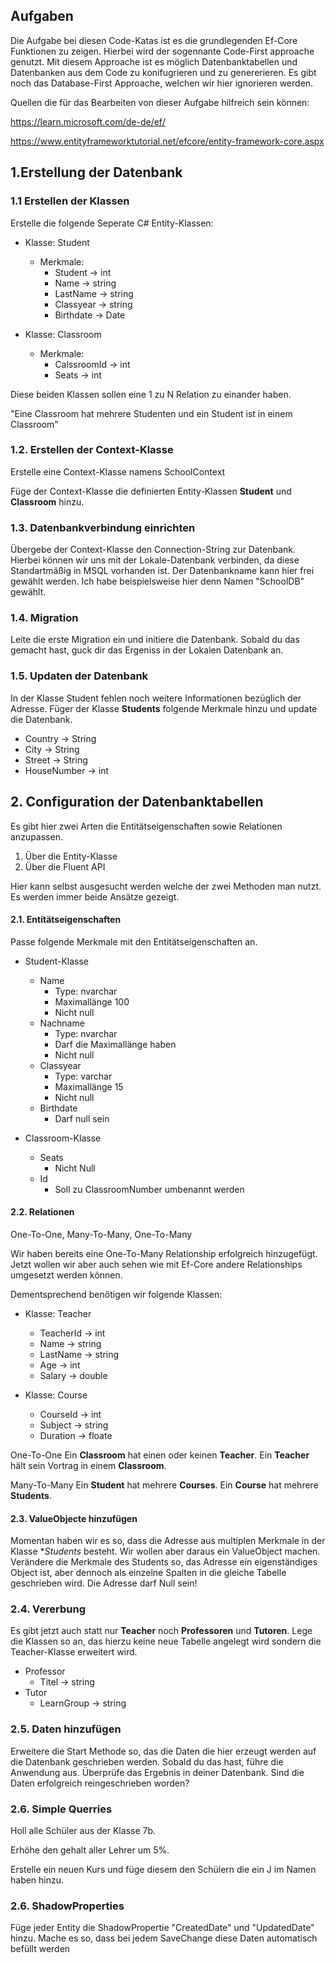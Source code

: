 ﻿
## Aufgaben
Die Aufgabe bei diesen Code-Katas ist es die grundlegenden Ef-Core Funktionen zu zeigen. Hierbei wird der sogennante Code-First approache genutzt. 
Mit diesem Approache ist es möglich Datenbanktabellen und Datenbanken aus dem Code zu konifugrieren und zu genererieren.
Es gibt noch das Database-First Approache, welchen wir hier ignorieren werden.

Quellen die für das Bearbeiten von dieser Aufgabe hilfreich sein können:

https://learn.microsoft.com/de-de/ef/

https://www.entityframeworktutorial.net/efcore/entity-framework-core.aspx

## 1.Erstellung der Datenbank
### 1.1 Erstellen der Klassen
Erstelle die folgende Seperate C# Entity-Klassen:

* Klasse: Student 
	* Merkmale:
		- Student -> int
		- Name -> string
		- LastName -> string
		- Classyear -> string
		- Birthdate -> Date

* Klasse: Classroom
	* Merkmale:
		- CalssroomId -> int
		- Seats -> int
		
Diese beiden Klassen sollen eine 1 zu N Relation zu einander haben. 

"Eine Classroom hat mehrere Studenten und ein Student ist in einem Classroom" 

### 1.2. Erstellen der Context-Klasse

Erstelle eine Context-Klasse namens SchoolContext 

Füge der Context-Klasse die definierten Entity-Klassen **Student** und **Classroom** hinzu.

### 1.3. Datenbankverbindung einrichten

Übergebe der Context-Klasse den Connection-String zur Datenbank. Hierbei können wir uns mit der Lokale-Datenbank verbinden, da diese Standartmäßig in MSQL vorhanden ist.
Der Datenbankname kann hier frei gewählt werden. Ich habe beispielsweise hier denn Namen "SchoolDB" gewählt.

### 1.4. Migration

Leite die erste Migration ein und initiere die Datenbank.
Sobald du das gemacht hast, guck dir das Ergeniss in der Lokalen Datenbank an.

### 1.5. Updaten der Datenbank

In der Klasse Student fehlen noch weitere Informationen bezüglich der Adresse.
Füger der Klasse **Students** folgende Merkmale hinzu und update die Datenbank.

* Country -> String
* City -> String
* Street -> String
* HouseNumber -> int


## 2. Configuration der Datenbanktabellen
Es gibt hier zwei Arten die Entitätseigenschaften sowie Relationen anzupassen.

1. Über die Entity-Klasse
2. Über die Fluent API

Hier kann selbst ausgesucht werden welche der zwei Methoden man nutzt. Es werden immer beide Ansätze gezeigt.

#### 2.1. Entitätseigenschaften
Passe folgende Merkmale mit den Entitätseigenschaften an.

* Student-Klasse
	* Name
		* Type: nvarchar 
		* Maximallänge 100
		* Nicht null
	* Nachname
		* Type: nvarchar 
		* Darf die Maximallänge haben
		* Nicht null
	* Classyear
		* Type: varchar 
		* Maximallänge 15
		* Nicht null
	* Birthdate
		* Darf null sein 

* Classroom-Klasse
	* Seats
		* Nicht Null
	* Id
		* Soll zu ClassroomNumber umbenannt werden

#### 2.2. Relationen
One-To-One, Many-To-Many, One-To-Many

Wir haben bereits eine One-To-Many Relationship erfolgreich hinzugefügt. 
Jetzt wollen wir aber auch sehen wie mit Ef-Core andere Relationships umgesetzt werden können.

Dementsprechend benötigen wir folgende Klassen:

* Klasse: Teacher
	* TeacherId -> int
	* Name -> string
	* LastName -> string
	* Age -> int
	* Salary -> double
	
* Klasse: Course
	* CourseId -> int
	* Subject -> string
	* Duration -> floate

One-To-One
Ein **Classroom** hat einen oder keinen **Teacher**. Ein **Teacher** hält sein Vortrag in einem **Classroom**.

Many-To-Many
Ein **Student** hat mehrere **Courses**. Ein **Course** hat mehrere **Students**.
	
#### 2.3. ValueObjecte hinzufügen

Momentan haben wir es so, dass die Adresse aus multiplen Merkmale in der Klasse **Students* besteht.
Wir wollen aber daraus ein ValueObject machen. 
Verändere die Merkmale des Students so, das Adresse ein eigenständiges Object ist, aber dennoch als einzelne Spalten in die gleiche Tabelle geschrieben wird.
Die Adresse darf Null sein!

### 2.4. Vererbung

Es gibt jetzt auch statt nur **Teacher** noch **Professoren** und **Tutoren**. 
Lege die Klassen so an, das hierzu keine neue Tabelle angelegt wird sondern die Teacher-Klasse erweitert wird. 

* Professor
	* Titel -> string
* Tutor
	* LearnGroup -> string

### 2.5. Daten hinzufügen

Erweitere die Start Methode so, das die Daten die hier erzeugt werden auf die Datenbank geschrieben werden. Sobald du das hast, führe die Anwendung aus.
Überprüfe das Ergebnis in deiner Datenbank. Sind die Daten erfolgreich reingeschrieben worden?


### 2.6. Simple Querries

Holl alle Schüler aus der Klasse 7b.

Erhöhe den gehalt aller Lehrer um 5%.

Erstelle ein neuen Kurs und füge diesem den Schülern die ein J im Namen haben hinzu.

### 2.6. ShadowProperties

Füge jeder Entity die ShadowPropertie "CreatedDate" und "UpdatedDate" hinzu.
Mache es so, dass bei jedem SaveChange diese Daten automatisch befüllt werden